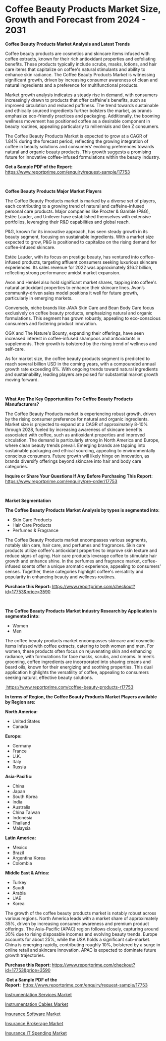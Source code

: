 <p><h1>Coffee Beauty Products Market Size, Growth and Forecast from 2024 - 2031</h1></p><p><strong>Coffee Beauty Products Market Analysis and Latest Trends</strong></p>
<p><p>Coffee beauty products are cosmetics and skincare items infused with coffee extracts, known for their rich antioxidant properties and exfoliating benefits. These products typically include scrubs, masks, lotions, and hair care items that capitalize on coffee's natural stimulants and ability to enhance skin radiance. The Coffee Beauty Products Market is witnessing significant growth, driven by increasing consumer awareness of clean and natural ingredients and a preference for multifunctional products.</p><p>Market growth analysis indicates a steady rise in demand, with consumers increasingly drawn to products that offer caffeine's benefits, such as improved circulation and reduced puffiness. The trend towards sustainable and ethically sourced ingredients further bolsters the market, as brands emphasize eco-friendly practices and packaging. Additionally, the booming wellness movement has positioned coffee as a desirable component in beauty routines, appealing particularly to millennials and Gen Z consumers.</p><p>The Coffee Beauty Products Market is expected to grow at a CAGR of 1.84% during the forecast period, reflecting the growing integration of coffee in beauty solutions and consumers’ evolving preferences towards natural and organic beauty products. This growth suggests a promising future for innovative coffee-infused formulations within the beauty industry.</p></p>
<p><strong>Get a Sample PDF of the Report:&nbsp;</strong> <a href="https://www.reportprime.com/enquiry/request-sample/17753?utm_campaign=1920&utm_medium=2&utm_source=Github&utm_content=ia&utm_term=24122024&utm_id=coffee-beauty-products">https://www.reportprime.com/enquiry/request-sample/17753</a></p>
<p>&nbsp;</p>
<p><strong>Coffee Beauty Products Major Market Players</strong></p>
<p><p>The Coffee Beauty Products market is marked by a diverse set of players, each contributing to a growing trend of natural and caffeine-infused personal care products. Major companies like Procter & Gamble (P&G), Estée Lauder, and Unilever have established themselves with extensive portfolios, leveraging their R&D capabilities and global reach. </p><p>P&G, known for its innovative approach, has seen steady growth in its beauty segment, focusing on sustainable ingredients. With a market size expected to grow, P&G is positioned to capitalize on the rising demand for coffee-infused skincare.</p><p>Estée Lauder, with its focus on prestige beauty, has ventured into coffee-infused products, targeting affluent consumers seeking luxurious skincare experiences. Its sales revenue for 2022 was approximately $16.2 billion, reflecting strong performance amidst market expansion.</p><p>Avon and Henkel also hold significant market shares, tapping into coffee's natural antioxidant properties to enhance their skincare lines. Avon’s community-driven sales model positions it well for future growth, particularly in emerging markets.</p><p>Conversely, niche brands like JAVA Skin Care and Bean Body Care focus exclusively on coffee beauty products, emphasizing natural and organic formulations. This segment has grown robustly, appealing to eco-conscious consumers and fostering product innovation.</p><p>OGX and The Nature's Bounty, expanding their offerings, have seen increased interest in coffee-infused shampoos and antioxidants in supplements. Their growth is bolstered by the rising trend of wellness and self-care.</p><p>As for market size, the coffee beauty products segment is predicted to reach several billion USD in the coming years, with a compounded annual growth rate exceeding 8%. With ongoing trends toward natural ingredients and sustainability, leading players are poised for substantial market growth moving forward.</p></p>
<p>&nbsp;</p>
<p><strong>What Are The Key Opportunities For Coffee Beauty Products Manufacturers?</strong></p>
<p><p>The Coffee Beauty Products market is experiencing robust growth, driven by the rising consumer preference for natural and organic ingredients. Market size is projected to expand at a CAGR of approximately 8-10% through 2028, fueled by increasing awareness of skincare benefits associated with coffee, such as antioxidant properties and improved circulation. The demand is particularly strong in North America and Europe, where clean beauty trends prevail. Emerging brands are tapping into sustainable packaging and ethical sourcing, appealing to environmentally conscious consumers. Future growth will likely hinge on innovation, as brands diversify offerings beyond skincare into hair and body care categories.</p></p>
<p><strong>Inquire or Share Your Questions If Any Before Purchasing This Report:</strong> <a href="https://www.reportprime.com/enquiry/pre-order/17753?utm_campaign=1920&utm_medium=2&utm_source=Github&utm_content=ia&utm_term=24122024&utm_id=coffee-beauty-products">https://www.reportprime.com/enquiry/pre-order/17753</a></p>
<p>&nbsp;</p>
<p><strong>Market Segmentation</strong></p>
<p><strong>The Coffee Beauty Products Market Analysis by types is segmented into:</strong></p>
<p><ul><li>Skin Care Products</li><li>Hair Care Products</li><li>Perfumes & Fragrance</li></ul></p>
<p><p>The Coffee Beauty Products market encompasses various segments, notably skin care, hair care, and perfumes and fragrances. Skin care products utilize coffee's antioxidant properties to improve skin texture and reduce signs of aging. Hair care products leverage coffee to stimulate hair growth and enhance shine. In the perfumes and fragrance market, coffee-infused scents offer a unique aromatic experience, appealing to consumers' senses. Together, these categories highlight coffee's versatility and popularity in enhancing beauty and wellness routines.</p></p>
<p><strong>Purchase this Report:&nbsp;</strong><a href="https://www.reportprime.com/checkout?id=17753&price=3590&utm_campaign=1920&utm_medium=2&utm_source=Github&utm_content=ia&utm_term=24122024&utm_id=coffee-beauty-products">https://www.reportprime.com/checkout?id=17753&price=3590</a></p>
<p>&nbsp;</p>
<p><strong>The Coffee Beauty Products Market Industry Research by Application is segmented into:</strong></p>
<p><ul><li>Women</li><li>Men</li></ul></p>
<p><p>The coffee beauty products market encompasses skincare and cosmetic items infused with coffee extracts, catering to both women and men. For women, these products often focus on rejuvenating skin and enhancing radiance, with formulations for face masks, scrubs, and creams. In men’s grooming, coffee ingredients are incorporated into shaving creams and beard oils, known for their energizing and soothing properties. This dual application highlights the versatility of coffee, appealing to consumers seeking natural, effective beauty solutions.</p></p>
<p><a href="https://www.reportprime.com/coffee-beauty-products-r17753?utm_campaign=1920&utm_medium=2&utm_source=Github&utm_content=ia&utm_term=24122024&utm_id=coffee-beauty-products">&nbsp;https://www.reportprime.com/coffee-beauty-products-r17753</a></p>
<p><strong>In terms of Region, the Coffee Beauty Products Market Players available by Region are:</strong></p>
<p>
    <p> <strong> North America: </strong>
        <ul>
            <li>United States</li>
            <li>Canada</li>
        </ul>
        </p> 
    <p> <strong> Europe: </strong>
        <ul>
            <li>Germany</li>
            <li>France</li>
            <li>U.K.</li>
            <li>Italy</li>
            <li>Russia</li>
        </ul>
        </p> 
    <p> <strong> Asia-Pacific: </strong>
        <ul>
            <li>China</li>
            <li>Japan</li>
            <li>South Korea</li>
            <li>India</li>
            <li>Australia</li>
            <li>China Taiwan</li>
            <li>Indonesia</li>
            <li>Thailand</li>
            <li>Malaysia</li>
        </ul>
        </p> 
    <p> <strong> Latin America: </strong>
        <ul>
            <li>Mexico</li>
            <li>Brazil</li>
            <li>Argentina Korea</li>
            <li>Colombia</li>
        </ul>
        </p> 
    <p> <strong> Middle East & Africa: </strong>
        <ul>
            <li>Turkey</li>
            <li>Saudi</li>
            <li>Arabia</li>
            <li>UAE</li>
            <li>Korea</li>
        </ul>
    </p>
    </p>
<p><p>The growth of the coffee beauty products market is notably robust across various regions. North America leads with a market share of approximately 35%, driven by increasing consumer awareness and premium product offerings. The Asia-Pacific (APAC) region follows closely, capturing around 30% due to rising disposable incomes and evolving beauty trends. Europe accounts for about 25%, while the USA holds a significant sub-market. China is emerging rapidly, contributing roughly 10%, bolstered by a surge in online retail and skincare innovation. APAC is expected to dominate future growth trajectories.</p></p>
<p><strong>Purchase this Report: </strong><a href="https://www.reportprime.com/checkout?id=17753&price=3590&utm_campaign=1920&utm_medium=2&utm_source=Github&utm_content=ia&utm_term=24122024&utm_id=coffee-beauty-products">https://www.reportprime.com/checkout?id=17753&price=3590</a></p>
<p>&nbsp;<strong>Get a Sample PDF of the Report:&nbsp;&nbsp;</strong><a href="https://www.reportprime.com/enquiry/request-sample/17753?utm_campaign=1920&utm_medium=2&utm_source=Github&utm_content=ia&utm_term=24122024&utm_id=coffee-beauty-products">https://www.reportprime.com/enquiry/request-sample/17753</a></p>
<p><strong></strong></p>
<p><p><a href="https://www.linkedin.com/pulse/instrumentation-services-market-size-expand-cagr-149-along-1bxec?utm_campaign=1920&utm_medium=2&utm_source=Github&utm_content=ia&utm_term=24122024&utm_id=coffee-beauty-products">Instrumentation Services Market</a></p><p><a href="https://www.linkedin.com/pulse/key-trends-driving-instrumentation-cables-market-growth-o2cue?utm_campaign=1920&utm_medium=2&utm_source=Github&utm_content=ia&utm_term=24122024&utm_id=coffee-beauty-products">Instrumentation Cables Market</a></p><p><a href="https://www.linkedin.com/pulse/driving-forces-global-insurance-software-market-trends-applications-upiwf?utm_campaign=1920&utm_medium=2&utm_source=Github&utm_content=ia&utm_term=24122024&utm_id=coffee-beauty-products">Insurance Software Market</a></p><p><a href="https://www.linkedin.com/pulse/detailed-insurance-brokerage-market-report-analysis-from-4aryc?utm_campaign=1920&utm_medium=2&utm_source=Github&utm_content=ia&utm_term=24122024&utm_id=coffee-beauty-products">Insurance Brokerage Market</a></p><p><a href="https://www.linkedin.com/pulse/revenue-analysis-insurance-spending-market-projected-63-0iwrc?utm_campaign=1920&utm_medium=2&utm_source=Github&utm_content=ia&utm_term=24122024&utm_id=coffee-beauty-products">Insurance IT Spending Market</a></p></p>